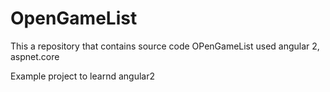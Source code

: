 # OpenGameList


This a repository that contains source code OPenGameList used angular 2, aspnet.core 

<p>Example project to learnd angular2 </p>

